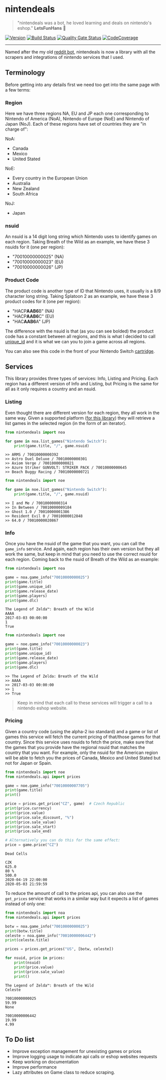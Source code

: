 # nintendeals
> "nintendeals was a bot, he loved learning and deals on nintendo's eshop." **LetsFunHans** 💬️

[![Version](https://img.shields.io/pypi/v/nintendeals?logo=pypi)](https://pypi.org/project/nintendeals)
[![Build Status](https://img.shields.io/travis/federicocalendino/nintendeals/master?logo=travis)](https://travis-ci.com/federicocalendino/nintendeals)
[![Quality Gate Status](https://img.shields.io/sonar/alert_status/federicocalendino_nintendeals?logo=sonarcloud&server=https://sonarcloud.io)](https://sonarcloud.io/dashboard?id=federicocalendino_nintendeals)
[![CodeCoverage](https://img.shields.io/codecov/c/gh/federicocalendino/nintendeals?logo=codecov)](https://codecov.io/gh/federicocalendino/nintendeals)


-----

Named after the my old [reddit bot](https://reddit.com/u/nintendeals), nintendeals is now a library with 
all the scrapers and integrations of nintendo services that I used.


## Terminology

Before getting into any details first we need too get into the same page with a few terms:

### Region

Here we have three regions NA, EU and JP each one corresponding to Nintendo of America (NoA), Nintendo of Europe (NoE)
and Nintendo of Japan (NoJ). Each of these regions have set of countries they are "in charge of":

NoA:
  * Canada
  * Mexico
  * United Stated
  
NoE:
  * Every country in the European Union
  * Australia
  * New Zealand
  * South Africa
  
NoJ:
  * Japan
  
### nsuid

An nsuid is a 14 digit long string which Nintendo uses to identify games on each region. 
Taking Breath of the Wild as an example, we have these 3 nsuids for it (one per region):
    
* "70010000000025" (NA)
* "70010000000023" (EU)
* "70010000000026" (JP)
    
### Product Code

The product code is another type of ID that Nintendo uses, it usually is a 8/9 character long string.
Taking Splatoon 2 as an example, we have these 3 product codes for it (one per region):

* "HACP**AAB6**B" (NA)
* "HACP**AAB6**C" (EU)
* "HAC**AAB6**A" (JP)

The difference with the nsuid is that (as you can see bolded) the product code has a constant between all regions, 
and this is what I decided to call [unique_id](https://github.com/federicocalendino/nintendeals/blob/master/nintendeals/classes/games.py#L55) 
and it is what we can you to join a game across all regions.

You can also see this code in the front of your Nintendo Switch [cartridge](https://media.karousell.com/media/photos/products/2019/08/17/splatoon_2_cartridge_only_1566040350_4f38e061_progressive.jpg).

## Services

This library provides three types of services: Info, Listing and Pricing. Each region has a different version of Info 
and Listing, but Pricing is the same for all as it only requires a country and an nsuid.

### Listing

Even thought there are different version for each region, they all work in the same way. Given a supported 
platform ([for this library](https://github.com/federicocalendino/nintendeals/blob/master/nintendeals/constants.py#L15))
they will retrieve a list games in the selected region (in the form of an iterator).

```python
from nintendeals import noa

for game in noa.list_games("Nintendo Switch"):
    print(game.title, "/", game.nsuid)
```

```text
>> ARMS / 70010000000392
>> Astro Duel Deluxe / 70010000000301
>> Axiom Verge / 70010000000821
>> Azure Striker GUNVOLT: STRIKER PACK / 70010000000645
>> Beach Buggy Racing / 70010000000721
```

```python
from nintendeals import noe

for game in noe.list_games("Nintendo Switch"):
    print(game.title, "/", game.nsuid)
```

```text
>> I and Me / 70010000000314
>> In Between / 70010000009184
>> Ghost 1.0 / 70010000001386
>> Resident Evil 0 / 70010000012848
>> 64.0 / 70010000020867
```

### Info

Once you have the nsuid of the game that you want, you can call the `game_info` service. And again, each region has their
own version but they all work the same, but keep in mind that you need to use the correct nsuid for each region.
Coming back to the nsuid of Breath of the Wild as an example:

```python
from nintendeals import noa

game = noa.game_info("70010000000025")
print(game.title)
print(game.unique_id)
print(game.release_date)
print(game.players)
print(game.dlc)
```

```text
The Legend of Zelda™: Breath of the Wild
AAAA
2017-03-03 00:00:00
1
True
```

```python
from nintendeals import noe

game = noe.game_info("70010000000023")
print(game.title)
print(game.unique_id)
print(game.release_date)
print(game.players)
print(game.dlc)
```

```text
>> The Legend of Zelda: Breath of the Wild
>> AAAA
>> 2017-03-03 00:00:00
>> 1
>> True
```

> Keep in mind that each call to these services will trigger a call to a nintendo eshop website.

### Pricing

Given a country code (using the alpha-2 iso standard) and a game or list of games this service will fetch the current 
pricing of that/those games for that country. Since this service uses nsuids to fetch the price, make sure that the
games that you provide have the regional nsuid that matches the country that you want. For example, only the nsuid for
the American region will be able to fetch you the prices of Canada, Mexico and United Stated but not for Japan or Spain.

```python
from nintendeals import noe
from nintendeals.api import prices

game = noe.game_info("70010000007705")
print(game.title)
print()

price = prices.get_price("CZ", game)  # Czech Republic
print(price.currency)
print(price.value)
print(price.sale_discount, "%")
print(price.sale_value)
print(price.sale_start)
print(price.sale_end)

# Alternatively you can do this for the same effect:
price = game.price("CZ") 
``` 

```text
Dead Cells

CZK
625.0
80 %
500.0
2020-04-19 22:00:00
2020-05-03 21:59:59
```

To reduce the amount of call to the prices api, you can also use the `get_prices` service that works in a similar way
but it expects a list of games instead of only one:

```python
from nintendeals import noa
from nintendeals.api import prices

botw = noa.game_info("70010000000025")
print(botw.title)
celeste = noa.game_info("70010000006442")
print(celeste.title)

prices = prices.get_prices("US", [botw, celeste])

for nsuid, price in prices:
    print(nsuid)
    print(price.value)
    print(price.sale_value)
    print()
```

```text
The Legend of Zelda™: Breath of the Wild
Celeste

70010000000025
59.99
None

70010000006442
19.99
4.99
```


## To Do list

* Improve exception management for unexisting games or prices
* Improve logging usage to indicate api calls or eshop websites requests
* Keep working on documentation
* Improve performance
* Lazy attributes on Game class to reduce scraping.
